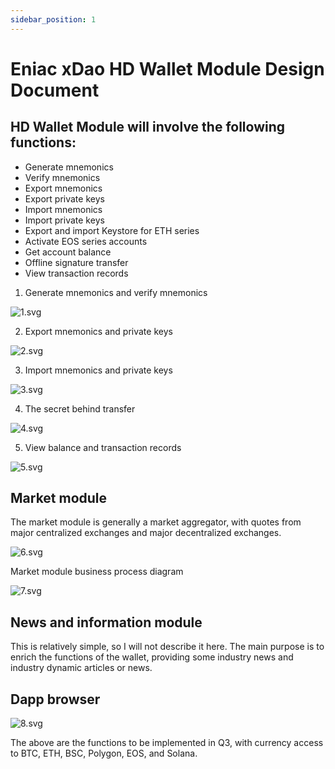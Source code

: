 ```yaml
---
sidebar_position: 1
---
```


# Eniac xDao HD Wallet Module Design Document

## HD Wallet Module will involve the following functions:

- Generate mnemonics
- Verify mnemonics
- Export mnemonics
- Export private keys
- Import mnemonics
- Import private keys
- Export and import Keystore for ETH series
- Activate EOS series accounts
- Get account balance
- Offline signature transfer
- View transaction records

1. Generate mnemonics and verify mnemonics

![1.svg](../../../../static/img/images/1.svg)

2. Export mnemonics and private keys

![2.svg](../../../../static/img/images/2.svg)

3. Import mnemonics and private keys

![3.svg](../../../../static/img/images/3.svg)

4. The secret behind transfer

![4.svg](../../../../static/img/images/4.svg)

5. View balance and transaction records

![5.svg](../../../../static/img/images/5.svg)

##  Market module

The market module is generally a market aggregator, with quotes from major centralized exchanges and major decentralized exchanges.

![6.svg](../../../../static/img/images/6.svg)

Market module business process diagram

![7.svg](../../../../static/img/images/7.svg)

## News and information module

This is relatively simple, so I will not describe it here. The main purpose is to enrich the functions of the wallet, providing some industry news and industry dynamic articles or news.

## Dapp browser

![8.svg](../../../../static/img/images/8.svg)

The above are the functions to be implemented in Q3, with currency access to BTC, ETH, BSC, Polygon, EOS, and Solana.
